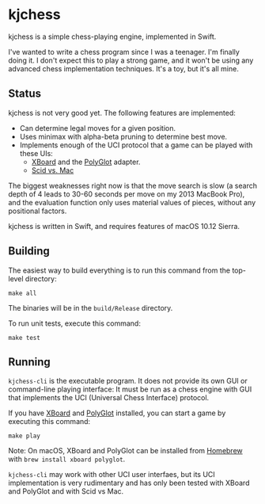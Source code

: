 kjchess
=======

kjchess is a simple chess-playing engine, implemented in Swift.

I've wanted to write a chess program since I was a teenager.  I'm finally doing it.  I don't expect this to play a strong game, and it won't be using any advanced chess implementation techniques.  It's a toy, but it's all mine.


## Status

kjchess is not very good yet.  The following features are implemented:

- Can determine legal moves for a given position.
- Uses minimax with alpha-beta pruning to determine best move.
- Implements enough of the UCI protocol that a game can be played with these UIs:
    - [XBoard](https://www.gnu.org/software/xboard/) and the [PolyGlot](https://chessprogramming.wikispaces.com/PolyGlot) adapter.
    - [Scid vs. Mac](http://scidvspc.sourceforge.net/#toc3)

The biggest weaknesses right now is that the move search is slow (a search depth of 4 leads to 30-60 seconds per move on my 2013 MacBook Pro), and the evaluation function only uses material values of pieces, without any positional factors.

kjchess is written in Swift, and requires features of macOS 10.12 Sierra.


## Building

The easiest way to build everything is to run this command from the top-level directory:

    make all

The binaries will be in the `build/Release` directory.

To run unit tests, execute this command:

    make test


## Running

`kjchess-cli` is the executable program.  It does not provide its own GUI or command-line playing interface:  It must be run as a chess engine with GUI that implements the UCI (Universal Chess Interface) protocol.

If you have [XBoard](https://www.gnu.org/software/xboard/) and [PolyGlot](https://chessprogramming.wikispaces.com/PolyGlot) installed, you can start a game by executing this command:

    make play

Note: On macOS, XBoard and PolyGlot can be installed from [Homebrew](https://brew.sh) with `brew install xboard polyglot`.

`kjchess-cli` may work with other UCI user interfaes, but its UCI implementation is very rudimentary and has only been tested with XBoard and PolyGlot and with Scid vs Mac.

